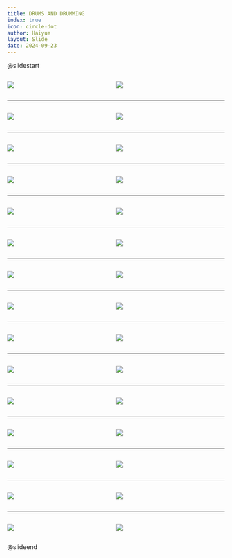 ```yaml
---
title: DRUMS AND DRUMMING
index: true
icon: circle-dot
author: Haiyue
layout: Slide
date: 2024-09-23
---
```

 
@slidestart

<div style="display:flex">
<div style="flex:1">

![](https://raw.githubusercontent.com/yclord/reading/refs/heads/master/english/Level-T/DRUMS%20AND%20DRUMMING/001.webp)
</div>
<div style="flex:1">

![](https://raw.githubusercontent.com/yclord/reading/refs/heads/master/english/Level-T/DRUMS%20AND%20DRUMMING/002.webp)
</div>
</div>

---

<div style="display:flex">
<div style="flex:1">

![](https://raw.githubusercontent.com/yclord/reading/refs/heads/master/english/Level-T/DRUMS%20AND%20DRUMMING/003.webp)
</div>
<div style="flex:1">

![](https://raw.githubusercontent.com/yclord/reading/refs/heads/master/english/Level-T/DRUMS%20AND%20DRUMMING/004.webp)
</div>
</div>

---

<div style="display:flex">
<div style="flex:1">

![](https://raw.githubusercontent.com/yclord/reading/refs/heads/master/english/Level-T/DRUMS%20AND%20DRUMMING/005.webp)
</div>
<div style="flex:1">

![](https://raw.githubusercontent.com/yclord/reading/refs/heads/master/english/Level-T/DRUMS%20AND%20DRUMMING/006.webp)
</div>
</div>

---

<div style="display:flex">
<div style="flex:1">

![](https://raw.githubusercontent.com/yclord/reading/refs/heads/master/english/Level-T/DRUMS%20AND%20DRUMMING/007.webp)
</div>
<div style="flex:1">

![](https://raw.githubusercontent.com/yclord/reading/refs/heads/master/english/Level-T/DRUMS%20AND%20DRUMMING/008.webp)
</div>
</div>

---

<div style="display:flex">
<div style="flex:1">

![](https://raw.githubusercontent.com/yclord/reading/refs/heads/master/english/Level-T/DRUMS%20AND%20DRUMMING/009.webp)
</div>
<div style="flex:1">

![](https://raw.githubusercontent.com/yclord/reading/refs/heads/master/english/Level-T/DRUMS%20AND%20DRUMMING/010.webp)
</div>
</div>

---

<div style="display:flex">
<div style="flex:1">

![](https://raw.githubusercontent.com/yclord/reading/refs/heads/master/english/Level-T/DRUMS%20AND%20DRUMMING/011.webp)
</div>
<div style="flex:1">

![](https://raw.githubusercontent.com/yclord/reading/refs/heads/master/english/Level-T/DRUMS%20AND%20DRUMMING/012.webp)
</div>
</div>

---

<div style="display:flex">
<div style="flex:1">

![](https://raw.githubusercontent.com/yclord/reading/refs/heads/master/english/Level-T/DRUMS%20AND%20DRUMMING/013.webp)
</div>
<div style="flex:1">

![](https://raw.githubusercontent.com/yclord/reading/refs/heads/master/english/Level-T/DRUMS%20AND%20DRUMMING/014.webp)
</div>
</div>

---

<div style="display:flex">
<div style="flex:1">

![](https://raw.githubusercontent.com/yclord/reading/refs/heads/master/english/Level-T/DRUMS%20AND%20DRUMMING/015.webp)
</div>
<div style="flex:1">

![](https://raw.githubusercontent.com/yclord/reading/refs/heads/master/english/Level-T/DRUMS%20AND%20DRUMMING/016.webp)
</div>
</div>

---

<div style="display:flex">
<div style="flex:1">

![](https://raw.githubusercontent.com/yclord/reading/refs/heads/master/english/Level-T/DRUMS%20AND%20DRUMMING/017.webp)
</div>
<div style="flex:1">

![](https://raw.githubusercontent.com/yclord/reading/refs/heads/master/english/Level-T/DRUMS%20AND%20DRUMMING/018.webp)
</div>
</div>

---

<div style="display:flex">
<div style="flex:1">

![](https://raw.githubusercontent.com/yclord/reading/refs/heads/master/english/Level-T/DRUMS%20AND%20DRUMMING/019.webp)
</div>
<div style="flex:1">

![](https://raw.githubusercontent.com/yclord/reading/refs/heads/master/english/Level-T/DRUMS%20AND%20DRUMMING/020.webp)
</div>
</div>

---

<div style="display:flex">
<div style="flex:1">

![](https://raw.githubusercontent.com/yclord/reading/refs/heads/master/english/Level-T/DRUMS%20AND%20DRUMMING/021.webp)
</div>
<div style="flex:1">

![](https://raw.githubusercontent.com/yclord/reading/refs/heads/master/english/Level-T/DRUMS%20AND%20DRUMMING/022.webp)
</div>
</div>

---

<div style="display:flex">
<div style="flex:1">

![](https://raw.githubusercontent.com/yclord/reading/refs/heads/master/english/Level-T/DRUMS%20AND%20DRUMMING/023.webp)
</div>
<div style="flex:1">

![](https://raw.githubusercontent.com/yclord/reading/refs/heads/master/english/Level-T/DRUMS%20AND%20DRUMMING/024.webp)
</div>
</div>

---

<div style="display:flex">
<div style="flex:1">

![](https://raw.githubusercontent.com/yclord/reading/refs/heads/master/english/Level-T/DRUMS%20AND%20DRUMMING/025.webp)
</div>
<div style="flex:1">

![](https://raw.githubusercontent.com/yclord/reading/refs/heads/master/english/Level-T/DRUMS%20AND%20DRUMMING/026.webp)
</div>
</div>

---

<div style="display:flex">
<div style="flex:1">

![](https://raw.githubusercontent.com/yclord/reading/refs/heads/master/english/Level-T/DRUMS%20AND%20DRUMMING/027.webp)
</div>
<div style="flex:1">

![](https://raw.githubusercontent.com/yclord/reading/refs/heads/master/english/Level-T/DRUMS%20AND%20DRUMMING/028.webp)
</div>
</div>

---

<div style="display:flex">
<div style="flex:1">

![](https://raw.githubusercontent.com/yclord/reading/refs/heads/master/english/Level-T/DRUMS%20AND%20DRUMMING/029.webp)
</div>
<div style="flex:1">

![](https://raw.githubusercontent.com/yclord/reading/refs/heads/master/english/Level-T/DRUMS%20AND%20DRUMMING/030.webp)
</div>
</div>

@slideend